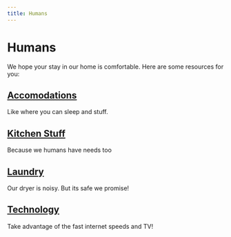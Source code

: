 ```yaml
---
title: Humans
---
```

# Humans <i class="fa-solid fa-person-half-dress"></i>
We hope your stay in our home is comfortable. Here are some resources for you:

## [<i class="fa-solid fa-bed"></i> Accomodations ](human-care/accomodations) 

Like where you can sleep and stuff. 

## [<i class="fa-solid fa-kitchen-set"></i> Kitchen Stuff](human-care/kitchen)

Because we humans have needs too

## [<i class="fa-solid fa-jug-detergent"></i> Laundry](human-care/laundry)

Our dryer is noisy. But its safe we promise!

## [<i class="fa-solid fa-microchip"></i> Technology](human-care/technology)

Take advantage of the fast internet speeds and TV!